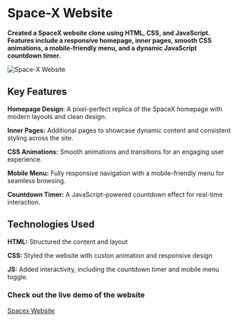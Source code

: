 # Space-X Website
__Created a SpaceX website clone using HTML, CSS, and JavaScript. Features include a responsive homepage, inner pages, smooth CSS animations, a mobile-friendly menu, and a dynamic JavaScript countdown timer.__

![Space-X Website](imgs/home-screen.png)

## Key Features
**Homepage Design**: A pixel-perfect replica of the SpaceX homepage with modern layouts and clean design.

**Inner Pages:** Additional pages to showcase dynamic content and consistent styling across the site.

**CSS Animations:** Smooth animations and transitions for an engaging user experience.

**Mobile Menu:** Fully responsive navigation with a mobile-friendly menu for seamless browsing.

**Countdown Timer:** A JavaScript-powered countdown effect for real-time interaction.

## Technologies Used
**HTML:** Structured the content and layout

**CSS:** Styled the website with custon animation and responsive design

**JS:** Added interactivity, including the countdown timer and mobile menu toggle.




### Check out the live demo of the website
[Spacex Website](https://mumar000.github.io/spacex-website/)
